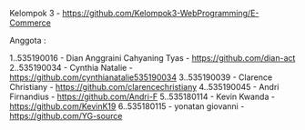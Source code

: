Kelompok 3 - https://github.com/Kelompok3-WebProgramming/E-Commerce

Anggota :
 
1..535190016 - Dian Anggraini Cahyaning Tyas - https://github.com/dian-act
2..535190034 - Cynthia Natalie -  https://github.com/cynthianatalie535190034
3..535190039 - Clarence Christiany - https://github.com/clarencechristiany
4..535190045 - Andri Firnandius - https://github.com/Andri-F
5..535180114 - Kevin Kwanda - https://github.com/KevinK19
6..535180115 - yonatan giovanni - https://github.com/YG-source
